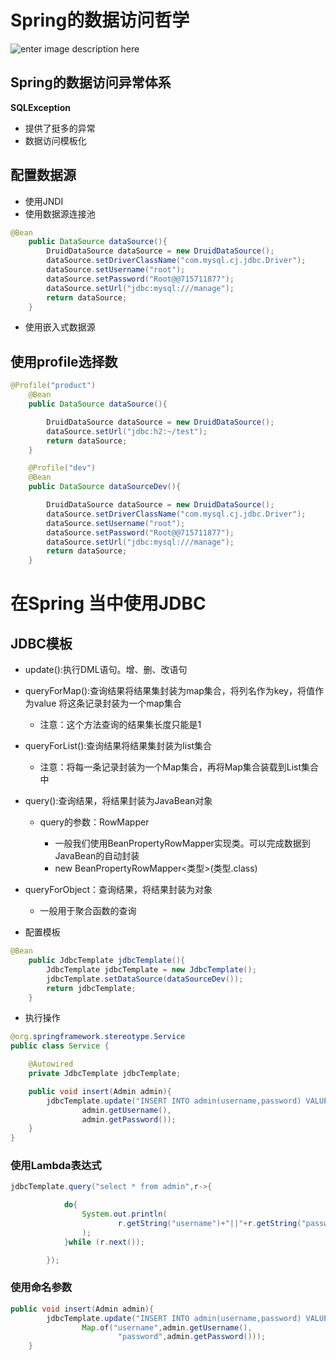 # Spring的数据访问哲学

![enter image description here](https://wangchangchung.github.io/picture/SpringJDBC/Spring_DataBase.png)

## Spring的数据访问异常体系

**SQLException**

- 提供了挺多的异常
- 数据访问模板化

## 配置数据源

- 使用JNDI
- 使用数据源连接池

```java
@Bean
    public DataSource dataSource(){
        DruidDataSource dataSource = new DruidDataSource();
        dataSource.setDriverClassName("com.mysql.cj.jdbc.Driver");
        dataSource.setUsername("root");
        dataSource.setPassword("Root@@715711877");
        dataSource.setUrl("jdbc:mysql:///manage");
        return dataSource;
    }
```

- 使用嵌入式数据源

## 使用profile选择数

```java
@Profile("product")
    @Bean
    public DataSource dataSource(){

        DruidDataSource dataSource = new DruidDataSource();
        dataSource.setUrl("jdbc:h2:~/test");
        return dataSource;
    }

    @Profile("dev")
    @Bean
    public DataSource dataSourceDev(){

        DruidDataSource dataSource = new DruidDataSource();
        dataSource.setDriverClassName("com.mysql.cj.jdbc.Driver");
        dataSource.setUsername("root");
        dataSource.setPassword("Root@@715711877");
        dataSource.setUrl("jdbc:mysql:///manage");
        return dataSource;
    }
```

# 在Spring 当中使用JDBC

## JDBC模板

- update():执行DML语句。增、删、改语句
- queryForMap():查询结果将结果集封装为map集合，将列名作为key，将值作为value 将这条记录封装为一个map集合

  - 注意：这个方法查询的结果集长度只能是1

- queryForList():查询结果将结果集封装为list集合

  - 注意：将每一条记录封装为一个Map集合，再将Map集合装载到List集合中

- query():查询结果，将结果封装为JavaBean对象

  - query的参数：RowMapper

    - 一般我们使用BeanPropertyRowMapper实现类。可以完成数据到JavaBean的自动封装
    - new BeanPropertyRowMapper<类型>(类型.class)

- queryForObject：查询结果，将结果封装为对象

  - 一般用于聚合函数的查询

- 配置模板

```java
@Bean
    public JdbcTemplate jdbcTemplate(){
        JdbcTemplate jdbcTemplate = new JdbcTemplate();
        jdbcTemplate.setDataSource(dataSourceDev());
        return jdbcTemplate;
    }
```

- 执行操作

```java
@org.springframework.stereotype.Service
public class Service {

    @Autowired
    private JdbcTemplate jdbcTemplate;

    public void insert(Admin admin){
        jdbcTemplate.update("INSERT INTO admin(username,password) VALUES(?,?)",
                admin.getUsername(),
                admin.getPassword());
    }
}
```

### 使用Lambda表达式

```java
jdbcTemplate.query("select * from admin",r->{

            do{
                System.out.println(
                        r.getString("username")+"||"+r.getString("password")
                );
            }while (r.next());

        });
```

### 使用命名参数

```java
public void insert(Admin admin){
        jdbcTemplate.update("INSERT INTO admin(username,password) VALUES(:username,:password)",
                Map.of("username",admin.getUsername(),
                        "password",admin.getPassword()));
    }
```
